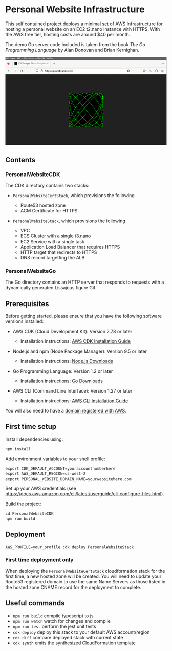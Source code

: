 # Personal Website Infrastructure

This self contained project deploys a minimal set of AWS Infrastructure for hosting a personal website on an EC2 t2.nano instance with HTTPS. With the AWS free tier, hosting costs are around $40 per month.

The demo Go server code included is taken from the book *The Go Programming Language* by Alan Donovan and Brian Kernighan.

![Deployed Site](./Docs/demo.gif)

## Contents 

### PersonalWebsiteCDK

The CDK directory contains two stacks: 

 - `PersonalWebsiteCertStack`, which provisions the following
   - Route53 hosted zone
   - ACM Certificate for HTTPS
 
 - `PersonalWebsiteStack`, which provisions the following
   - VPC
   - ECS Cluster with a single t3.nano
   - EC2 Service with a single task
   - Application Load Balancer that requires HTTPS
   - HTTP target that redirects to HTTPS
   - DNS record targetting the ALB

### PersonalWebsiteGo

The Go directory contains an HTTP server that responds to requests with a dynamically generated Lissajous figure Gif.

## Prerequisites

Before getting started, please ensure that you have the following software versions installed:

- AWS CDK (Cloud Development Kit): Version 2.78 or later
  - Installation instructions: [AWS CDK Installation Guide](https://docs.aws.amazon.com/cdk/latest/guide/getting_started.html#getting_started_install)
  
- Node.js and npm (Node Package Manager): Version 9.5 or later
  - Installation instructions: [Node.js Downloads](https://nodejs.org/en/download/)

- Go Programming Language: Version 1.2 or later
  - Installation instructions: [Go Downloads](https://golang.org/dl/)

- AWS CLI (Command Line Interface): Version 1.27 or later
  - Installation instructions: [AWS CLI Installation Guide](https://docs.aws.amazon.com/cli/latest/userguide/cli-configure-quickstart.html#cli-configure-quickstart-awscli)

You will also need to have a [domain registered with AWS](https://docs.aws.amazon.com/Route53/latest/DeveloperGuide/domain-register.html).

## First time setup

Install dependencies using:

```
npm install
```

Add environment variables to your shell profile:

```
export CDK_DEFAULT_ACCOUNT=youraccountnumberhere
export AWS_DEFAULT_REGION=us-west-2
export PERSONAL_WEBSITE_DOMAIN_NAME=yourwebsitehere.com
```

Set up your AWS credentials (see https://docs.aws.amazon.com/cli/latest/userguide/cli-configure-files.html).

Build the project:

```
cd PersonalWebsiteCDK
npm run build
```

## Deployment

```
AWS_PROFILE=your_profile cdk deploy PersonalWebsiteStack
```

### First time deployment only

When deploying the `PersonalWebsiteCertStack` cloudformation stack for the first time, a new hosted zone will be created. You will need to update your Route53 registered domain to use the same Name Servers as those listed in the hosted zone CNAME record for the deployment to complete. 

## Useful commands

* `npm run build`   compile typescript to js
* `npm run watch`   watch for changes and compile
* `npm run test`    perform the jest unit tests
* `cdk deploy`      deploy this stack to your default AWS account/region
* `cdk diff`        compare deployed stack with current state
* `cdk synth`       emits the synthesized CloudFormation template
